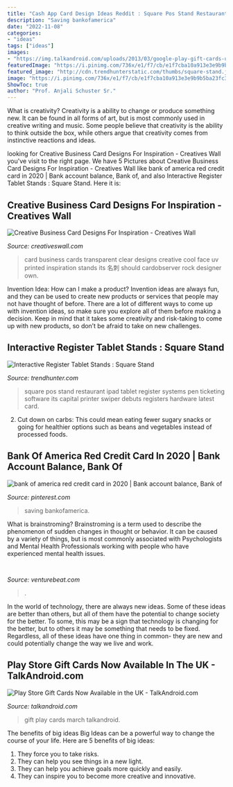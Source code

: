 ```yaml
---
title: "Cash App Card Design Ideas Reddit : Square Pos Stand Restaurant Ipad Tablet Register Systems Pen Ticketing Software Its Capital Printer Swiper Debuts Registers Hardware Latest Card"
description: "Saving bankofamerica"
date: "2022-11-08"
categories:
- "ideas"
tags: ["ideas"]
images:
- "https://img.talkandroid.com/uploads/2013/03/google-play-gift-cards-uk.jpg"
featuredImage: "https://i.pinimg.com/736x/e1/f7/cb/e1f7cba10a913e3e9b9b5ba23fc3af07.jpg"
featured_image: "http://cdn.trendhunterstatic.com/thumbs/square-stand.jpeg"
image: "https://i.pinimg.com/736x/e1/f7/cb/e1f7cba10a913e3e9b9b5ba23fc3af07.jpg"
ShowToc: true
author: "Prof. Anjali Schuster Sr."
---
```



What is creativity?
Creativity is a ability to change or produce something new. It can be found in all forms of art, but is most commonly used in creative writing and music. Some people believe that creativity is the ability to think outside the box, while others argue that creativity comes from instinctive reactions and ideas.

	

		
looking for Creative Business Card Designs For Inspiration - Creatives Wall you've visit to the right page. We have 5 Pictures about Creative Business Card Designs For Inspiration - Creatives Wall like bank of america red credit card in 2020 | Bank account balance, Bank of,  and also Interactive Register Tablet Stands : Square Stand. Here it is:
		
    
## Creative Business Card Designs For Inspiration - Creatives Wall

<img loading=lazy src="https://www.creativeswall.com/wp-content/uploads/2014/04/231c9033a48f6e6865949c6655deb5ee.jpg" onerror="this.onerror=null;this.src='https://tse3.mm.bing.net/th?id=OIP.ULCYsvJX0yc7M09mNAiU6QHaNy&amp;pid=15.1';" alt="Creative Business Card Designs For Inspiration - Creatives Wall">

_Source: creativeswall.com_

>card business cards transparent clear designs creative cool face uv printed inspiration stands its 名刺 should cardobserver rock designer own. 

	

Invention Idea: How can I make a product?
Invention ideas are always fun, and they can be used to create new products or services that people may not have thought of before. There are a lot of different ways to come up with invention ideas, so make sure you explore all of them before making a decision. Keep in mind that it takes some creativity and risk-taking to come up with new products, so don’t be afraid to take on new challenges.

    
## Interactive Register Tablet Stands : Square Stand

<img loading=lazy src="http://cdn.trendhunterstatic.com/thumbs/square-stand.jpeg" onerror="this.onerror=null;this.src='https://tse2.mm.bing.net/th?id=OIP.jv1Wy9QJ6vjK7fhQjdVGjAHaHz&amp;pid=15.1';" alt="Interactive Register Tablet Stands : Square Stand">

_Source: trendhunter.com_

>square pos stand restaurant ipad tablet register systems pen ticketing software its capital printer swiper debuts registers hardware latest card. 

	

2. Cut down on carbs: This could mean eating fewer sugary snacks or going for healthier options such as beans and vegetables instead of processed foods.

    
## Bank Of America Red Credit Card In 2020 | Bank Account Balance, Bank Of

<img loading=lazy src="https://i.pinimg.com/736x/e1/f7/cb/e1f7cba10a913e3e9b9b5ba23fc3af07.jpg" onerror="this.onerror=null;this.src='https://tse4.mm.bing.net/th?id=OIP.lxY2hH-QG5jcUK4NwJQnIAAAAA&amp;pid=15.1';" alt="bank of america red credit card in 2020 | Bank account balance, Bank of">

_Source: pinterest.com_

>saving bankofamerica. 

	

What is brainstroming?
Brainstroming is a term used to describe the phenomenon of sudden changes in thought or behavior. It can be caused by a variety of things, but is most commonly associated with Psychologists and Mental Health Professionals working with people who have experienced mental health issues.

    
## 

<img loading=lazy src="https://venturebeat.com/wp-content/uploads/2020/01/dario-gil.jpg?w=800" onerror="this.onerror=null;this.src='https://tse1.mm.bing.net/th?id=OIP.v0G8eXwdyMDuLrKYJXJeWQHaE7&amp;pid=15.1';" alt="">

_Source: venturebeat.com_

>. 

	

In the world of technology, there are always new ideas. Some of these ideas are better than others, but all of them have the potential to change society for the better. To some, this may be a sign that technology is changing for the better, but to others it may be something that needs to be fixed. Regardless, all of these ideas have one thing in common- they are new and could potentially change the way we live and work.

    
## Play Store Gift Cards Now Available In The UK - TalkAndroid.com

<img loading=lazy src="https://img.talkandroid.com/uploads/2013/03/google-play-gift-cards-uk.jpg" onerror="this.onerror=null;this.src='https://tse3.mm.bing.net/th?id=OIP.2Jj1eb3gn-LcHxtRQugW8gHaJ3&amp;pid=15.1';" alt="Play Store Gift Cards Now Available in the UK - TalkAndroid.com">

_Source: talkandroid.com_

>gift play cards march talkandroid. 

	

The benefits of big ideas
Big Ideas can be a powerful way to change the course of your life. Here are 5 benefits of big ideas:
1. They force you to take risks.
2. They can help you see things in a new light.
3. They can help you achieve goals more quickly and easily.
4. They can inspire you to become more creative and innovative.

